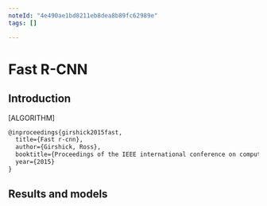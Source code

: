 ```yaml
---
noteId: "4e490ae1bd8211eb8dea8b89fc62989e"
tags: []

---
```


# Fast R-CNN

## Introduction

[ALGORITHM]

```latex
@inproceedings{girshick2015fast,
  title={Fast r-cnn},
  author={Girshick, Ross},
  booktitle={Proceedings of the IEEE international conference on computer vision},
  year={2015}
}
```

## Results and models
